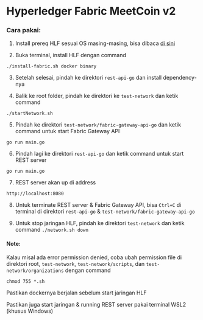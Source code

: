 # Hyperledger Fabric MeetCoin v2

### Cara pakai:

1. Install prereq HLF sesuai OS masing-masing, bisa dibaca [di sini](https://hyperledger-fabric.readthedocs.io/en/latest/prereqs.html)

2. Buka terminal, install HLF dengan command

```
./install-fabric.sh docker binary
```

3. Setelah selesai, pindah ke direktori `rest-api-go` dan install dependency-nya

4. Balik ke root folder, pindah ke direktori ke `test-network` dan ketik command

```
./startNetwork.sh
```

5. Pindah ke direktori `test-network/fabric-gateway-api-go` dan ketik command untuk start Fabric Gateway API

```
go run main.go
```

6. Pindah lagi ke direktori `rest-api-go` dan ketik command untuk start REST server

```
go run main.go
```

7. REST server akan up di address

```
http://localhost:8080
```

8. Untuk terminate REST server & Fabric Gateway API, bisa `Ctrl+C` di terminal di direktori `rest-api-go` & `test-network/fabric-gateway-api-go`

9. Untuk stop jaringan HLF, pindah ke direktori `test-network` dan ketik command `./network.sh down`

#### Note:

Kalau misal ada error permission denied, coba ubah permission file di direktori root, `test-network`, `test-network/scripts`, dan `test-network/organizations` dengan command

```
chmod 755 *.sh
```

Pastikan dockernya berjalan sebelum start jaringan HLF

Pastikan juga start jaringan & running REST server pakai terminal WSL2 (khusus Windows)
